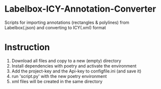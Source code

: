 # Labelbox-ICY-Annotation-Converter
Scripts for importing annotations (rectangles &amp; polylines) from Labelbox(.json) and converting to ICY(.xml) format

# Instruction
1.  Download all files and copy to a new (empty) directory
2.  Install dependencies with poetry and activate the environment
3.  Add the project-key and the Api-key to configfile.ini (and save it)
4.  run 'script.py' with the new poetry environment
5.  xml files will be created in the same directory
